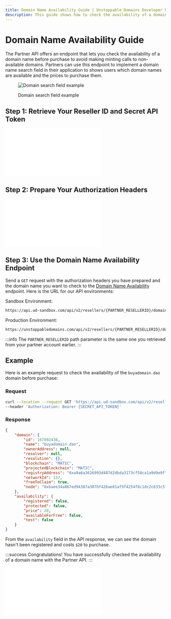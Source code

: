 ```yaml
---
title: Domain Name Availability Guide | Unstoppable Domains Developer Portal
description: This guide shows how to check the availability of a domain name before purchase with your Partner account.
---
```


# Domain Name Availability Guide

The Partner API offers an endpoint that lets you check the availability of a domain name before purchase to avoid making minting calls to non-available domains. Partners can use this endpoint to implement a domain name search field in their application to shows users which domain names are available and the prices to purchase them.

<figure>

![Domain search field example](/images/domain-search-field.png)

<figcaption>Domain search field example</figcaption>
</figure>

## Step 1: Retrieve Your Reseller ID and Secret API Token

<embed src="/snippets/_reseller-id-location.md" />

## Step 2: Prepare Your Authorization Headers

<embed src="/snippets/_auth-headers-preparation.md" />

## Step 3: Use the Domain Name Availability Endpoint

Send a `GET` request with the authorization headers you have prepared and the domain name you want to check to the [Domain Name Availability](https://docs.unstoppabledomains.com/openapi/reference/#tag/domains/paths/~1domains~1%7BdomainName%7D/get) endpoint. Here is the URL for our API environments:

Sandbox Environment:

```bash
https://api.ud-sandbox.com/api/v2/resellers/{PARTNER_RESELLERID}/domains/{DOMAIN_TO_CHECK}
```

Production Environment:

```bash
https://unstoppabledomains.com/api/v2/resellers/{PARTNER_RESELLERID}/domains/{DOMAIN_TO_CHECK}
```

:::info
The `PARTNER_RESELLERID` path parameter is the same one you retrieved from your partner account earlier.
:::

## Example

Here is an example request to check the availability of the `buyadomain.dao` domain before purchase:

### Request

```bash
curl --location --request GET 'https://api.ud-sandbox.com/api/v2/resellers/{PARTNER_RESELLERID}/domains/buyadomain.dao' \
--header 'Authorization: Bearer {SECRET_API_TOKEN}'
```

### Response

```json
{
    "domain": {
        "id": 167892438,
        "name": "buyadomain.dao",
        "ownerAddress": null,
        "resolver": null,
        "resolution": {},
        "blockchain": "MATIC",
        "projectedBlockchain": "MATIC",
        "registryAddress": "0xa9a6a3626993d487d2dbda3173cf58ca1a9d9e9f",
        "networkId": 137,
        "freeToClaim": true,
        "node": "0xbaee34a867ed94387a307bf426ae01af9f4254f8c1dc2c633c577278df0d6454"
    },
    "availability": {
        "registered": false,
        "protected": false,
        "price": 20,
        "availableForFree": false,
        "test": false
    }
}
```

From the `availability` field in the API response, we can see the domain hasn't been registered and costs `$20` to purchase.

:::success Congratulations!
You have successfully checked the availability of a domain name with the Partner API.
:::

<embed src="/snippets/_discord.md" />
